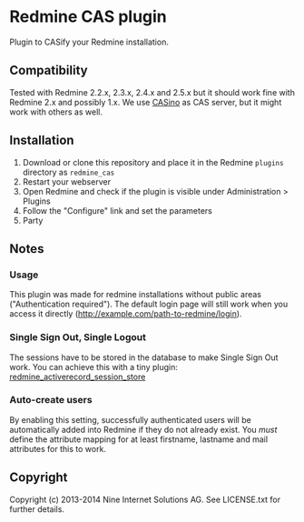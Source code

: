 # Redmine CAS plugin

Plugin to CASify your Redmine installation.

## Compatibility

Tested with Redmine 2.2.x, 2.3.x, 2.4.x and 2.5.x but it should work fine with Redmine 2.x and possibly 1.x.
We use [CASino](http://casino.rbcas.com) as CAS server, but it might work with others as well.

## Installation

1. Download or clone this repository and place it in the Redmine `plugins` directory as `redmine_cas`
2. Restart your webserver
3. Open Redmine and check if the plugin is visible under Administration > Plugins
4. Follow the "Configure" link and set the parameters
5. Party

## Notes

### Usage

This plugin was made for redmine installations without public areas ("Authentication required").
The default login page will still work when you access it directly (http://example.com/path-to-redmine/login).

### Single Sign Out, Single Logout

The sessions have to be stored in the database to make Single Sign Out work.
You can achieve this with a tiny plugin: [redmine_activerecord_session_store](https://github.com/pencil/redmine_activerecord_session_store)

### Auto-create users

By enabling this setting, successfully authenticated users will be automatically added into Redmine if they do not already exist. You *must* define the attribute mapping for at least firstname, lastname and mail attributes for this to work.

## Copyright

Copyright (c) 2013-2014 Nine Internet Solutions AG. See LICENSE.txt for further details.
